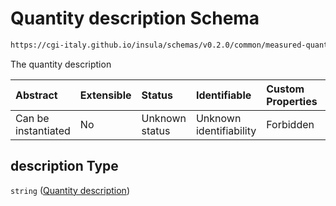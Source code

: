 # Quantity description Schema

```txt
https://cgi-italy.github.io/insula/schemas/v0.2.0/common/measured-quantity.schema.json#/properties/description
```

The quantity description

| Abstract            | Extensible | Status         | Identifiable            | Custom Properties | Additional Properties | Access Restrictions | Defined In                                                                                             |
| :------------------ | :--------- | :------------- | :---------------------- | :---------------- | :-------------------- | :------------------ | :----------------------------------------------------------------------------------------------------- |
| Can be instantiated | No         | Unknown status | Unknown identifiability | Forbidden         | Allowed               | none                | [measured-quantity.schema.json\*](schemas/common/measured-quantity.schema.json "open original schema") |

## description Type

`string` ([Quantity description](measured-quantity-properties-quantity-description.md))
